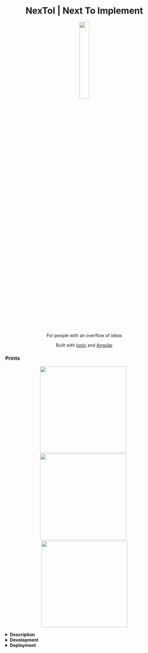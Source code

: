 <h1 align="center">NexToI | Next To Implement</h1>

<p align="center">
	<img src="https://i.imgur.com/xO0fYpr.png" width="25%"/>
</p>
	
<p align="center">
	For people with an overflow of ideas
</p>

<p align="center">
	Built with <a href="https://ionicframework.com/">Ionic</a> and <a href="https://angular.io/">Angular</a>
</p>




### Prints

<p>
	<div align="center">
		<img src="https://i.imgur.com/LtMgN3O.png" width="275px"/> &nbsp; 
		<img src="https://i.imgur.com/YwAE2Q2.png" width="275px"/> &nbsp; 	
		<img src="https://i.imgur.com/VVBE8gF.png" width="275px"/>
	</div>
</p>


<details><summary><strong>Description</strong></summary>
<p>

Typically for people who have more ideas than time to implement them all, this app helps you figure out which should be the next one to be implemented.

This app allows you to manage by adding new ideas as they sprout, classifying them on multiple categories
such as:
* motivation
* social status
* profitability
* workload
* educational
* door opening
* usefulness
* scalability
* costs
* realistic

You can then sort, filter and search for your ideas and ultimately archive and delete them.
</p>
</details>





<details><summary><strong>Development</strong></summary>

* `ionic cordova build ios/android --prod` build for android
* `ionic cordova run android --device` run on android
* `ionic cordova run android --device  -l --debug` run on android for debug
* `ionic cordova build browser` + `ionic serve --cordova --platform browser` to have cordova with livereload 
* `ionic serve --lab --cordova --platform browser` to open the ionic-lab

</details>







<details><summary><strong>Deployment</strong></summary>

### PlayStore

#### Outdated
1. [source](https://ionicframework.com/docs/publishing/play-store)
2. run `release.sh` (custom made file)
3. upload to play store

#### Updated

1. Update the **cdvVersionCode** in [gradle.properties](android/platform/gradle.properties)
2. If Android bundle is necessary, do `gradlew clean bundle` in `platforms/android/` and then the bundle will be available [here](platforms\android\app\build\outputs\bundle\release)
3. This required the creation of the `release-signing.properties` in `android/platform` according to [this](https://stackoverflow.com/a/39727947/6196010)
</details>

